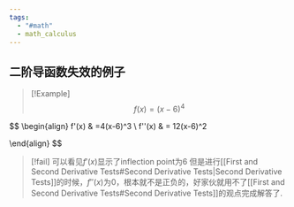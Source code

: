 ```yaml
---
tags:
  - "#math"
  - math_calculus
---
```


## 二阶导函数失效的例子

> [!Example]
> $$
> f(x)= (x-6)^4
> $$

$$
\begin{align} 
f'(x) & =4(x-6)^3 \\
f''(x)  & = 12(x-6)^2

\end{align}
$$

> [!fail]
> 可以看见$f'(x)$显示了inflection point为6
> 但是进行[[First and Second Derivative Tests#Second Derivative Tests|Second Derivative Tests]]的时候，$f''(x)$为0，根本就不是正负的，好家伙就用不了[[First and Second Derivative Tests#Second Derivative Tests]]的观点完成解答了.


